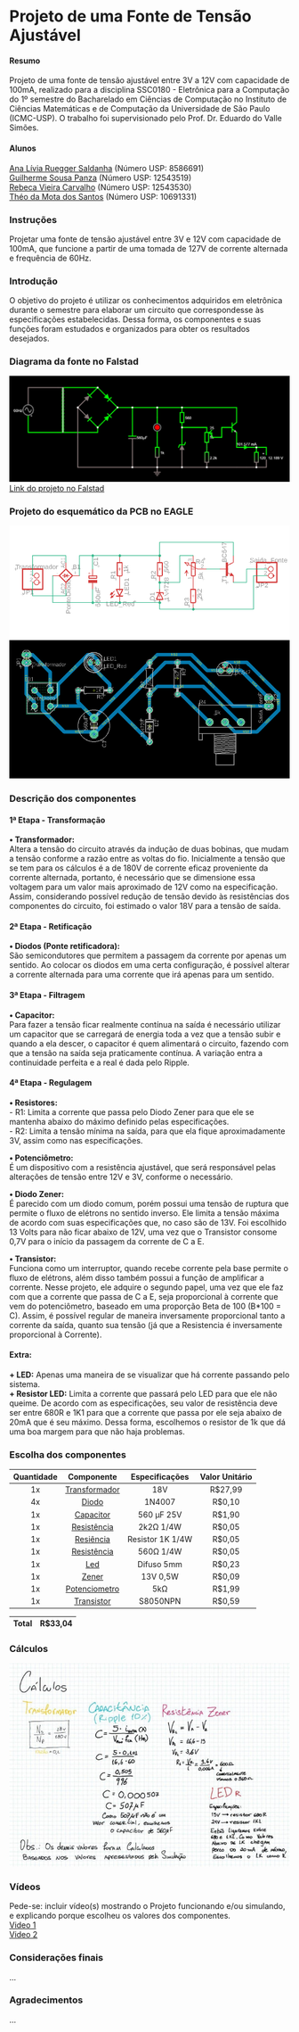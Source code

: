 # Projeto de uma Fonte de Tensão Ajustável
#### Resumo
Projeto de uma fonte de tensão ajustável entre 3V a 12V com capacidade de 100mA, realizado para a disciplina SSC0180 - Eletrônica para a Computação do 1º semestre do Bacharelado em Ciências de Computação no Instituto de Ciências Matemáticas e de Computação da Universidade de São Paulo (ICMC-USP). O trabalho foi supervisionado pelo Prof. Dr. Eduardo do Valle Simões.

#### Alunos
[Ana Lívia Ruegger Saldanha](https://github.com/liviaruegger) (Número USP: 8586691)<br />
[Guilherme Sousa Panza](https://github.com/guisp03) (Número USP: 12543519)<br />
[Rebeca Vieira Carvalho](https://github.com/RebecaVC) (Número USP: 12543530)<br />
[Théo da Mota dos Santos](https://github.com/theosant) (Número USP: 10691331)<br />

### Instruções
Projetar uma fonte de tensão ajustável entre 3V e 12V com capacidade de 100mA, que funcione a partir de uma tomada de 127V de corrente alternada e frequência de 60Hz.

### Introdução
O objetivo do projeto é utilizar os conhecimentos adquiridos em eletrônica durante o semestre para elaborar um circuito que correspondesse às especificações estabelecidas. Dessa forma, os componentes e suas funções foram estudados e organizados para obter os resultados desejados. 

### Diagrama da fonte no Falstad

![Fonte](https://github.com/theosant/fonteajustavel/blob/main/Falstad3.png)
[Link do projeto no Falstad](https://tinyurl.com/yj6r99p3)

### Projeto do esquemático da PCB no EAGLE

![Esquematico](https://github.com/theosant/fonteajustavel/blob/main/Esquematico3.png)
![Conexoes](https://github.com/theosant/fonteajustavel/blob/main/Conexoes3.png)

### Descrição dos componentes
#### 1ª Etapa - Transformação
**• Transformador:** <br />Altera a tensão do circuito através da indução de duas bobinas, que mudam a tensão conforme a razão entre as voltas do fio. Inicialmente a tensão que se tem para os cálculos é a de 180V de corrente eficaz proveniente da corrente alternada, portanto, é necessário que se dimensione essa voltagem para um valor mais aproximado de 12V como na especificação. Assim, considerando possível redução de tensão devido às resistências dos componentes do circuito, foi estimado o valor 18V para a tensão de saída. <br />

#### 2ª Etapa - Retificação

**• Diodos (Ponte retificadora):** <br />São semicondutores que permitem a passagem da corrente por apenas um sentido. Ao colocar os diodos em uma certa configuração, é possível alterar a corrente alternada para uma corrente que irá apenas para um sentido. <br />

#### 3ª Etapa - Filtragem

**• Capacitor:** <br />Para fazer a tensão ficar realmente contínua na saída é necessário utilizar um capacitor que se carregará de energia toda a vez que a tensão subir e quando a ela descer, o capacitor é quem alimentará o circuito, fazendo com que a tensão na saída seja praticamente contínua. A variação entra a continuidade perfeita e a real é dada pelo Ripple.<br />

#### 4ª Etapa - Regulagem

**• Resistores:** <br />- R1: Limita a corrente que passa pelo Diodo Zener para que ele se mantenha abaixo do máximo definido pelas especificações.<br /> - R2: Limita a tensão mínima na saída, para que ela fique aproximadamente 3V, assim como nas especificações.<br />

**• Potenciômetro:** <br />É um dispositivo com a resistência ajustável, que será responsável pelas alterações de tensão entre 12V e 3V, conforme o necessário.<br />

**• Diodo Zener:** <br />É parecido com um diodo comum, porém possui uma tensão de ruptura que permite o fluxo de elétrons no sentido inverso. Ele limita a tensão máxima de acordo com suas especificações que, no caso são de 13V. Foi escolhido 13 Volts para não ficar abaixo de 12V, uma vez que o Transistor consome 0,7V para o início da passagem da corrente de C a E.<br />

**• Transistor:** <br />Funciona como um interruptor, quando recebe corrente pela base permite o fluxo de elétrons, além disso também possui a função de amplificar a corrente. Nesse projeto, ele adquire o segundo papel, uma vez que ele faz com que a corrente que passa de C a E, seja proporcional à corrente que vem do potenciômetro, baseado em uma proporção Beta de 100 (B*100 = C). Assim, é possível regular de maneira inversamente proporcional tanto a corrente da saída, quanto sua tensão (já que a Resistencia é inversamente proporcional à Corrente).<br />

#### Extra:
**+ LED:** Apenas uma maneira de se visualizar que há corrente passando pelo sistema. <br />
**+ Resistor LED:** Limita a corrente que passará pelo LED para que ele não queime. De acordo com as especificações, seu valor de resistência deve ser entre 680R e 1K1 para que a corrente que passa por ele seja abaixo de 20mA que é seu máximo. Dessa forma, escolhemos o resistor de 1k que dá uma boa margem para que não haja problemas. 


### Escolha dos componentes
Quantidade | Componente | Especificações | Valor Unitário |
:--------: | :--------: | :------------: | :------------: |
1x | [Transformador](https://www.soldafria.com.br/transformador-18v-500ma-entrada-110-220vac?gclid=CjwKCAjwgISIBhBfEiwALE19SYi9AQrBZl5fFIyoIGijSuOdKULBggC66sKIhYPmz87XsCafkuF5EBoCyG0QAvD_BwE) | 18V | R$27,99 
4x | [Diodo](https://www.baudaeletronica.com.br/diodo-1n4007.html?gclid=CjwKCAjwgISIBhBfEiwALE19SafDhS3zcKlc-pYkbX4yrKnC0vrDEIC7dmgl-M4LfWpkxQgSgWPXVBoCGGAQAvD_BwE)| 1N4007 | R$0,10 
1x | [Capacitor](https://produto.mercadolivre.com.br/MLB-1915915264-560uf-25v-10-unidades-capacitor-eletrolitico-560uf-25v-_JM?matt_tool=87716990&matt_word=&matt_source=google&matt_campaign_id=12413740998&matt_ad_group_id=119070072438&matt_match_type=&matt_network=g&matt_device=c&matt_creative=500702333978&matt_keyword=&matt_ad_position=&matt_ad_type=pla&matt_merchant_id=295274570&matt_product_id=MLB1915915264&matt_product_partition_id=337120033364&matt_target_id=aud-879604627128:pla-337120033364&gclid=CjwKCAjwgISIBhBfEiwALE19SSJuvn_YJIBoWkNwUp9WwY33Nta2HSl5PS2rgAiBzvIXnVDysL0c2BoCJPgQAvD_BwE) | 560 μF 25V | R$1,90 | R$1,90
1x | [Resistência](https://www.baudaeletronica.com.br/resistor-2k2-5-1-4w.html?gclid=CjwKCAjwgISIBhBfEiwALE19SS1oi92NCxtcSPmxnNBpX_zIe8WpckMf3SExsrUsOE_ks7Yn8ie1-xoC-GQQAvD_BwE) | 2k2Ω 1/4W | R$0,05 
1x | [Resiência](https://www.baudaeletronica.com.br/resistor-1k-5-1-4w.html) | Resistor 1K 1/4W | R$0,05
1x | [Resistência](https://www.baudaeletronica.com.br/resistor-560r-5-1-4w.html?gclid=CjwKCAjwgISIBhBfEiwALE19Sf6vY3taqhZoEn3L4qgsixLtqOAoYjv3Ge9f_c2XX-5geIaFSLrnPxoCAkkQAvD_BwE) | 560Ω 1/4W | R$0,05 
1x | [Led](https://www.baudaeletronica.com.br/led-difuso-5mm-vermelho.html?gclid=CjwKCAjwgISIBhBfEiwALE19SeEbv2XmTl9l-goiKp9pguh6RLQcJC7GVRghqHqdLSCI5sf0waV4eBoChY0QAvD_BwE) | Difuso 5mm | R$0,23 
1x | [Zener](https://www.baudaeletronica.com.br/diodo-zener-bzx55c-13v-0-5w.html?gclid=CjwKCAjwgISIBhBfEiwALE19SWIFKwNCWbOrWzfxyZ2e321rHF8viCXOqk8JYHUQMETebNwSlPXylhoCtX8QAvD_BwE) | 13V 0,5W | R$0,09 
1x | [Potenciometro](https://www.baudaeletronica.com.br/potenciometro-linear-de-5k-5000.html?gclid=CjwKCAjwgISIBhBfEiwALE19SfD9mpnf_luAb2enr7G8WmFqdA7xBAykY8erseIPlrFKdb14Mw_V4xoCB-gQAvD_BwE) | 5kΩ | R$1,99
1x | [Transistor](https://www.filipeflop.com/produto/transistor-s8050-npn-x10-unidades/?utm_source=google&utm_medium=organic&utm_campaign=shopping&utm_content=surfaces_across_google) | S8050NPN | R$0,59 

Total | R$33,04
:---: | :---:

### Cálculos
![Contas](https://github.com/theosant/fonteajustavel/blob/main/contas.jpg)
### Vídeos
Pede-se: incluir vídeo(s) mostrando o Projeto funcionando e/ou simulando, e explicando porque escolheu os valores dos componentes.<br />
[Video 1](<>)<br />
[Video 2](<>)<br />

### Considerações finais
...

### Agradecimentos
...

